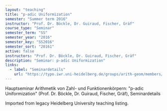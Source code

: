 ```yaml
---
layout: "teaching"
title: "p-adic Uniformization"
semester: "Summer term 2016"
instructor: "Prof. Dr. Böckle, Dr. Guiraud, Fischer, Gräf"
course_type: "Seminar"
semester_term: "SS"
semester_year: "2016"
semester_key: "SS2016"
semester_sort: "20161"
active: false
instructors: "Prof. Dr. Böckle, Dr. Guiraud, Fischer, Gräf"
description: "Seminar: p-adic Uniformization"
links:
  - label: "Seminardetails"
    url: "https://typo.iwr.uni-heidelberg.de/groups/arith-geom/members/konrad-fischer/p-adic-uniformization-ss16.html"
---
```


Hauptseminar Arithmetik von Zahl- und Funktionenkörpern: "p-adic Uniformization" (Prof. Dr. Böckle, Dr. Guiraud, Fischer, Gräf), Seminardetails

Imported from legacy Heidelberg University teaching listing.